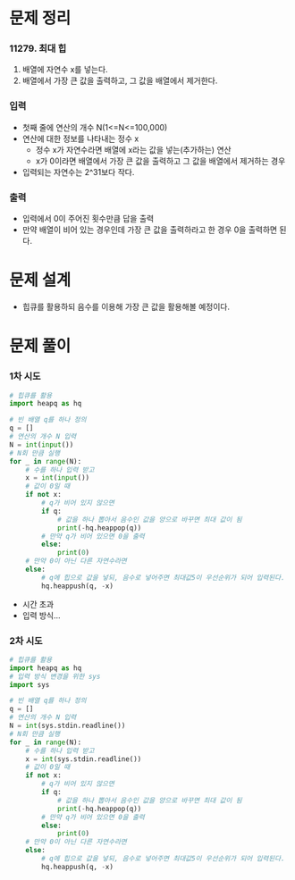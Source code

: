 # 문제 정리
### 11279. 최대 힙
1. 배열에 자연수 x를 넣는다.
2. 배열에서 가장 큰 값을 출력하고, 그 값을 배열에서 제거한다.
### 입력
* 첫째 줄에 연산의 개수 N(1<=N<=100,000)
* 연산에 대한 정보를 나타내는 정수 x
  * 정수 x가 자연수라면 배열에 x라는 값을 넣는(추가하는) 연산
  * x가 0이라면 배열에서 가장 큰 값을 출력하고 그 값을 배열에서 제거하는 경우
* 입력되는 자연수는 2^31보다 작다.
### 출력
* 입력에서 0이 주어진 횟수만큼 답을 출력
* 만약 배열이 비어 있는 경우인데 가장 큰 값을 출력하라고 한 경우 0을 출력하면 된다.
# 문제 설계
* 힙큐를 활용하되 음수를 이용해 가장 큰 값을 활용해볼 예정이다.
# 문제 풀이
### 1차 시도
```python
# 힙큐를 활용
import heapq as hq

# 빈 배열 q를 하나 정의
q = []
# 연산의 개수 N 입력
N = int(input())
# N회 만큼 실행
for _ in range(N):
    # 수를 하나 입력 받고
    x = int(input())
    # 값이 0일 때
    if not x:
        # q가 비어 있지 않으면
        if q:
            # 값을 하나 뽑아서 음수인 값을 양으로 바꾸면 최대 값이 됨
            print(-hq.heappop(q))
        # 만약 q가 비어 있으면 0을 출력
        else:
            print(0)
    # 만약 0이 아닌 다른 자연수라면
    else:
        # q에 힙으로 값을 넣되, 음수로 넣어주면 최대값5이 우선순위가 되어 입력된다.
        hq.heappush(q, -x)
```
* 시간 초과
* 입력 방식...
### 2차 시도
```python
# 힙큐를 활용
import heapq as hq
# 입력 방식 변경을 위한 sys
import sys

# 빈 배열 q를 하나 정의
q = []
# 연산의 개수 N 입력
N = int(sys.stdin.readline())
# N회 만큼 실행
for _ in range(N):
    # 수를 하나 입력 받고
    x = int(sys.stdin.readline())
    # 값이 0일 때
    if not x:
        # q가 비어 있지 않으면
        if q:
            # 값을 하나 뽑아서 음수인 값을 양으로 바꾸면 최대 값이 됨
            print(-hq.heappop(q))
        # 만약 q가 비어 있으면 0을 출력
        else:
            print(0)
    # 만약 0이 아닌 다른 자연수라면
    else:
        # q에 힙으로 값을 넣되, 음수로 넣어주면 최대값5이 우선순위가 되어 입력된다.
        hq.heappush(q, -x)
```